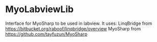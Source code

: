 # MyoLabviewLib
Interface for MyoSharp to be used in labview.
It uses:
LinqBridge from https://bitbucket.org/raboof/linqbridge/overview
MyoSharp from https://github.com/tayfuzun/MyoSharp

